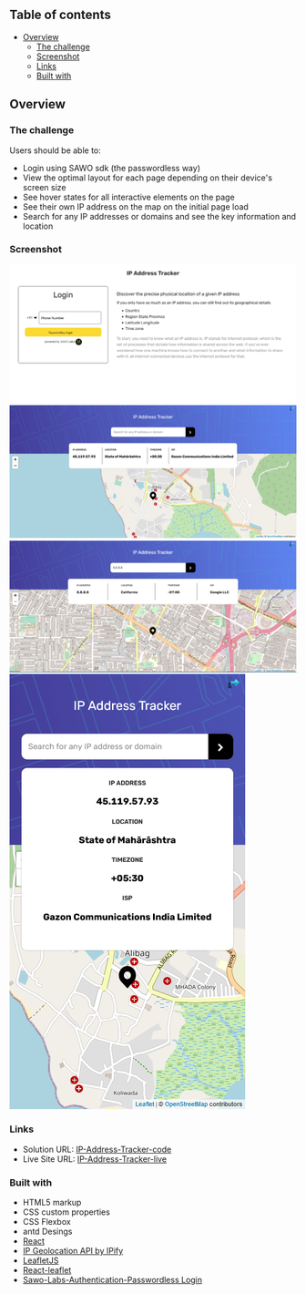 ## Table of contents

- [Overview](#overview)
  - [The challenge](#the-challenge)
  - [Screenshot](#screenshot)
  - [Links](#links)
  - [Built with](#built-with-React)

## Overview

### The challenge

Users should be able to:

- Login using SAWO sdk (the passwordless way)
- View the optimal layout for each page depending on their device's screen size
- See hover states for all interactive elements on the page
- See their own IP address on the map on the initial page load
- Search for any IP addresses or domains and see the key information and location

### Screenshot

![Login Page](./Screenshots/login.png)
![desktop](./Screenshots/desktop.png)
![custom-ip](./Screenshots/cutom-ip.PNG)
![mobile](./Screenshots/mobile.png)

### Links

- Solution URL: [IP-Address-Tracker-code](https://github.com/kedareshubham11/IP-Address_Tracker)
- Live Site URL: [IP-Address-Tracker-live](https://kd-ip-address-tracker.herokuapp.com/)


### Built with

- HTML5 markup
- CSS custom properties
- CSS Flexbox
- antd Desings
- [React](https://reactjs.org/)
- [IP Geolocation API by IPify](https://geo.ipify.org/)
- [LeafletJS](https://leafletjs.com/)
- [React-leaflet](https://react-leaflet.js.org/)
- [Sawo-Labs-Authentication-Passwordless Login](https://sawolabs.com/)
